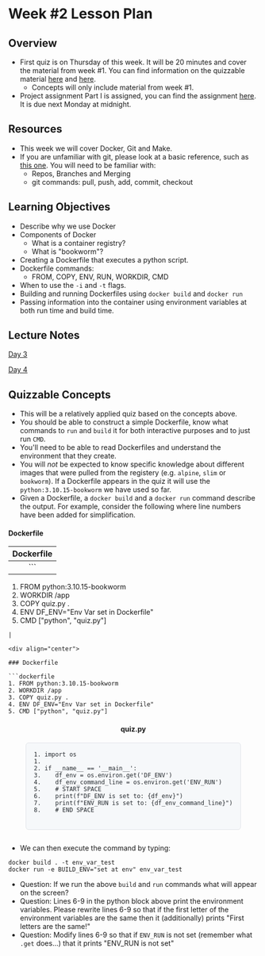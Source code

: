 # Week #2 Lesson Plan

## Overview
* First quiz is on Thursday of this week. It will be 20 minutes and cover the material from week #1. You can find information on the quizzable material [here](../lesson_plan/week_1.md#day-1-quizable-concepts) and [here](../lesson_plan/week_1.md#day-2-quizable-concepts).
  - Concepts will only include material from week #1.
* Project assignment Part I is assigned, you can find the assignment [here](../project_assignments/part_1.md). It is due next Monday at midnight.

## Resources
* This week we will cover Docker, Git and Make.
* If you are unfamiliar with git, please look at a basic reference, such as [this one](https://www.freecodecamp.org/news/learn-the-basics-of-git-in-under-10-minutes-da548267cc91/). You will need to be familiar with:
    - Repos, Branches and Merging
    - git commands: pull, push, add, commit, checkout

## Learning Objectives

- Describe why we use Docker
- Components of Docker
  - What is a container registry? 
  - What is "bookworm"?
- Creating a Dockerfile that executes a python script.
- Dockerfile commands:
  - FROM, COPY, ENV, RUN, WORKDIR, CMD
- When to use the `-i` and `-t` flags.
- Building and running Dockerfiles using `docker build` and `docker run`
- Passing information into the container using environment variables at both run time and build time.


## Lecture Notes

[Day 3](../class_notes/03_docker.md)

[Day 4](../class_notes/03_docker.md)

## Quizzable Concepts

- This will be a relatively applied quiz based on the concepts above. 
- You should be able to construct a simple Dockerfile, know what commands to `run` and `build` it for both interactive purposes and to just run `CMD`.
- You'll need to be able to read Dockerfiles and understand the environment that they create. 
- You will _not_ be expected to know specific knowledge about different images that were pulled from the registery (e.g. `alpine`, `slim` or `bookworm`). If a Dockerfile appears in the quiz it will use the `python:3.10.15-bookworm` we have used so far.
- Given a Dockerfile, a `docker build` and a `docker run` command describe the output. For example, consider the following where line numbers have been added for simplification.

#### Dockerfile

| <div align="center">Dockerfile</div> |
|:---:|
| ```
1. FROM python:3.10.15-bookworm
2. WORKDIR /app
3. COPY quiz.py .
4. ENV DF_ENV="Env Var set in Dockerfile"
5. CMD ["python", "quiz.py"]
``` 
|

<div align="center">

### Dockerfile

```dockerfile
1. FROM python:3.10.15-bookworm
2. WORKDIR /app
3. COPY quiz.py .
4. ENV DF_ENV="Env Var set in Dockerfile"
5. CMD ["python", "quiz.py"]
```

</div>


#### 

<div align="center">
  <p style="margin-bottom: 5px; font-weight: bold;">quiz.py</p>
  <pre style="background-color: #f6f8fa; color: #24292e; padding: 16px; border-radius: 6px; border: 1px solid #e1e4e8; display: inline-block; text-align: left; max-width: 80%; overflow-x: auto;">
<code>1. import os
1. 
2. if __name__ == '__main__':
3.    df_env = os.environ.get('DF_ENV')
4.    df_env_command_line = os.environ.get('ENV_RUN')
5.    # START SPACE
6.    print(f"DF_ENV is set to: {df_env}")
7.    print(f"ENV_RUN is set to: {df_env_command_line}")
8.    # END SPACE    
</code>
</pre>
</div>

- We can then execute the command by typing:

```
docker build . -t env_var_test
docker run -e BUILD_ENV="set at env" env_var_test
```

- Question: If we run the above `build` and `run` commands what will appear on the screen?
- Question: Lines 6-9 in the python block above print the environment variables. Please rewrite lines 6-9 so that if the first letter of the environment variables are the same then it (additionally) prints "First letters are the same!"
- Question: Modify lines 6-9 so that if `ENV_RUN` is not set (remember what `.get` does...) that it prints "ENV_RUN is not set"
